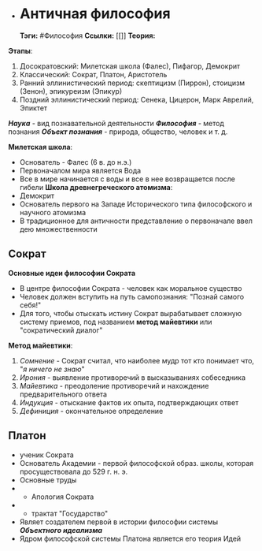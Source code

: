 - # Античная философия

	**Тэги:** #Философия 
	**Ссылки:** [[]] 
	**Теория:** 

**Этапы**:
1. Досократовский: Милетская школа (Фалес), Пифагор, Демокрит
2. Классический: Сократ, Платон, Аристотель
3. Ранний эллинистический период: скептицизм (Пиррон), стоицизм (Зенон), эпикуреизм (Эпикур)
4. Поздний эллинистический период: Сенека, Цицерон, Марк Аврелий, Эпиктет

***Наука*** - вид познавательной деятельности
***Философия*** - метод познания
***Объект познания*** - природа, общество, человек и т. д.

**Милетская школа**:
- Основатель - Фалес (6 в. до н.э.)
- Первоначалом мира является Вода
- Все в мире начинается с воды и все в нее возвращается после гибели
**Школа древнегреческого атомизма**:
- Демокрит
- Основатель первого на Западе Исторического типа философского и научного атомизма
- В традиционное для античности представление о первоначале ввел дею множественности
## Сократ
**Основные идеи философии Сократа**
- В центре философии Сократа - человек как моральное существо
- Человек должен вступить на путь самопознания: "Познай самого себя!"
- Для того, чтобы отыскать истину Сократ вырабатывает сложную систему приемов, под названием **метод майевтики** или "сократический диалог"

**Метод майевтики**:
1. *Сомнение* - Сократ считал, что наиболее мудр тот кто понимает что, "*я ничего не знаю*"
2. *Ирония* - выявление противоречий в высказываниях собеседника
3. *Майевтика* - преодоление противоречий и нахождение предварительного ответа
4. *Индукция* - отыскание фактов их опыта, подтверждающих ответ
5. *Дефиниция* - окончательное определение
## Платон
- ученик Сократа
- Основатель Академии - первой философской образ. школы, которая просуществовала до 529 г. н. э.
- Основные труды
- - Апология Сократа
- - трактат "Государство"
- Являет создателем первой в истории философии системы ***Объектного идеализма***
- Ядром философской системы Платона является его теория Идей